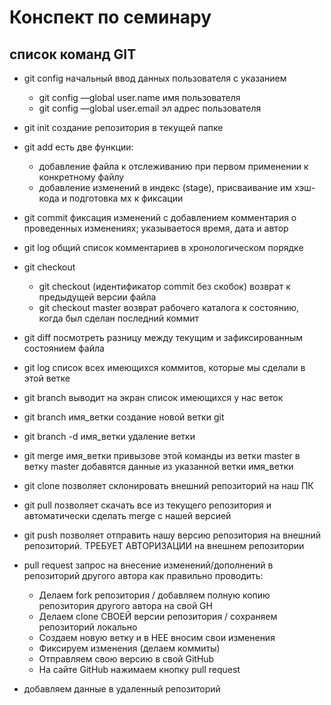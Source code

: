 # Конспект по семинару 

## список команд GIT

* git config начальный ввод данных пользователя с указанием
    - git config —global user.name имя пользователя
    - git config —global user.email эл адрес пользователя

* git init создание репозитория в текущей папке

* git add  есть две функции:
    - добавление файла к отслеживанию при первом применении к конкретному файлу
    - добавление изменений в индекс (stage), присваивание им хэш-кода и подготовка мх к фиксации

* git commit фиксация изменений с добавлением комментария о проведенных изменениях; указываетося время, дата и автор 

* git log общий список комментариев в хронологическом порядке

* git checkout 
    - git checkout (идентификатор commit без скобок) возврат к предыдущей версии файла 
    - git checkout master возврат рабочего каталога к состоянию, когда был сделан последний коммит

* git diff посмотреть разницу между текущим и зафиксированным состоянием файла

* git log список всех имеющихся коммитов, которые мы сделали в этой ветке

* git branch выводит на экран список имеющихся у нас веток

* git branch имя_ветки создание новой ветки git

* git branch -d имя_ветки удаление ветки

* git merge имя_ветки привызове этой команды из ветки master в ветку master добавятся данные из указанной ветки имя_ветки

* git clone позволяет склонировать внешний репозиторий на наш ПК

* git pull позволяет скачать все из текущего репозитория и автоматически сделать merge с нашей версией

* git push позволяет отправить нашу версию репозитория на внешний репозиторий. ТРЕБУЕТ АВТОРИЗАЦИИ на внешнем репозитории

* pull request запрос на внесение изменений/дополнений в репозиторий другого автора
    как правильно проводить:
    - Делаем fork репозитория / добавляем полную копию репозитория другого автора на свой GH
    - Делаем clone СВОЕЙ версии репозитория / сохраняем репозиторий локально
    - Создаем новую ветку и в НЕЕ вносим свои изменения
    - Фиксируем изменения (делаем коммиты)
    - Отправляем свою версию в свой GitHub
    - На сайте GitHub нажимаем кнопку pull request 

* добавляем данные в удаленный репозиторий
